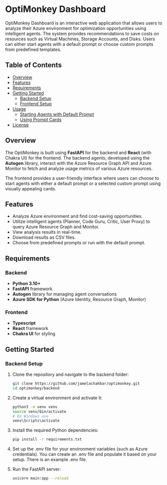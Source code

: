 # OptiMonkey Dashboard

OptiMonkey Dashboard is an interactive web application that allows users to analyze their Azure environment for optimization opportunities using intelligent agents. The system provides recommendations to save costs on resources such as Virtual Machines, Storage Accounts, and Disks. Users can either start agents with a default prompt or choose custom prompts from predefined templates.

## Table of Contents

- [Overview](#overview)
- [Features](#features)
- [Requirements](#requirements)
- [Getting Started](#getting-started)
  - [Backend Setup](#backend-setup)
  - [Frontend Setup](#frontend-setup)
- [Usage](#usage)
  - [Starting Agents with Default Prompt](#starting-agents-with-default-prompt)
  - [Using Prompt Cards](#using-prompt-cards)
- [License](#license)

## Overview

The OptiMonkey is built using **FastAPI** for the backend and **React** (with Chakra UI) for the frontend. The backend agents, developed using the **Autogen** library, interact with the Azure Resource Graph API and Azure Monitor to fetch and analyze usage metrics of various Azure resources.

The frontend provides a user-friendly interface where users can choose to start agents with either a default prompt or a selected custom prompt using visually appealing cards.

## Features

- Analyze Azure environment and find cost-saving opportunities.
- Utilize intelligent agents (Planner, Code Guru, Critic, User Proxy) to query Azure Resource Graph and Monitor.
- View analysis results in real-time.
- Download results as CSV files.
- Choose from predefined prompts or run with the default prompt.

## Requirements

### Backend
- **Python 3.10+**
- **FastAPI** framework
- **Autogen** library for managing agent conversations
- **Azure SDK for Python** (Azure Identity, Resource Graph, Monitor)

### Frontend
- **Typescript**
- **React** framework
- **Chakra UI** for styling

## Getting Started

### Backend Setup

1. Clone the repository and navigate to the backend folder:
   ```bash
   git clone https://github.com/jamelachahbar/optimonkey.git
   cd optimonkey/backend

2. Create a virtual environment and activate it:

    ```bash
    python3 -m venv venv
    source venv/bin/activate   
    # On Windows use 
    venv\Scripts\activate

3. Install the required Python dependencies:
    ```bash
    pip install -r requirements.txt
4. Set up the .env file for your environment variables (such as Azure credentials). You can create an .env file and populate it based on your setup. There is an example .env file.
5. Run the FastAPI server:
    ```bash
    uvicorn main:app --reload